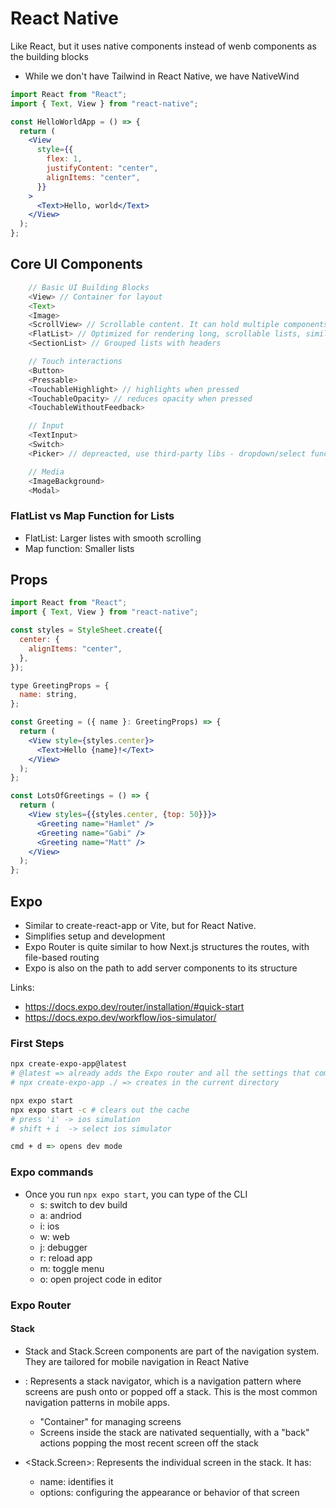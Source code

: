# React Native

Like React, but it uses native components instead of wenb components as the building blocks

- While we don't have Tailwind in React Native, we have NativeWind

```jsx
import React from "React";
import { Text, View } from "react-native";

const HelloWorldApp = () => {
  return (
    <View
      style={{
        flex: 1,
        justifyContent: "center",
        alignItems: "center",
      }}
    >
      <Text>Hello, world</Text>
    </View>
  );
};
```

## Core UI Components

```js
    // Basic UI Building Blocks
    <View> // Container for layout
    <Text>
    <Image>
    <ScrollView> // Scrollable content. It can hold multiple components and views, providinga scrolling container for them
    <FlatList> // Optimized for rendering long, scrollable lists, similar to the map function in React
    <SectionList> // Grouped lists with headers

    // Touch interactions
    <Button>
    <Pressable>
    <TouchableHighlight> // highlights when pressed
    <TouchableOpacity> // reduces opacity when pressed
    <TouchableWithoutFeedback>

    // Input
    <TextInput>
    <Switch>
    <Picker> // depreacted, use third-party libs - dropdown/select functionality

    // Media
    <ImageBackground>
    <Modal>
```

### FlatList vs Map Function for Lists

- FlatList: Larger listes with smooth scrolling
- Map function: Smaller lists

## Props

```jsx
import React from "React";
import { Text, View } from "react-native";

const styles = StyleSheet.create({
  center: {
    alignItems: "center",
  },
});

type GreetingProps = {
  name: string,
};

const Greeting = ({ name }: GreetingProps) => {
  return (
    <View style={styles.center}>
      <Text>Hello {name}!</Text>
    </View>
  );
};

const LotsOfGreetings = () => {
  return (
    <View styles={{styles.center, {top: 50}}}>
      <Greeting name="Hamlet" />
      <Greeting name="Gabi" />
      <Greeting name="Matt" />
    </View>
  );
};
```

## Expo

- Similar to create-react-app or Vite, but for React Native.
- Simplifies setup and development
- Expo Router is quite similar to how Next.js structures the routes, with file-based routing
- Expo is also on the path to add server components to its structure

Links:

- https://docs.expo.dev/router/installation/#quick-start
- https://docs.expo.dev/workflow/ios-simulator/

### First Steps

```zsh
npx create-expo-app@latest
# @latest => already adds the Expo router and all the settings that come with it, so we don't need to do it manually
# npx create-expo-app ./ => creates in the current directory

npx expo start
npx expo start -c # clears out the cache
# press 'i' -> ios simulation
# shift + i  -> select ios simulator

cmd + d => opens dev mode
```

### Expo commands

- Once you run `npx expo start`, you can type of the CLI
  - s: switch to dev build
  - a: andriod
  - i: ios
  - w: web
  - j: debugger
  - r: reload app
  - m: toggle menu
  - o: open project code in editor

### Expo Router

#### Stack

- Stack and Stack.Screen components are part of the navigation system. They are tailored for mobile navigation in React Native
- <Stack>: Represents a stack navigator, which is a navigation pattern where screens are push onto or popped off a stack. This is the most common navigation patterns in mobile apps.

  - "Container" for managing screens
  - Screens inside the stack are nativated sequentially, with a "back" actions popping the most recent screen off the stack

- <Stack.Screen>: Represents the individual screen in the stack. It has:
  - name: identifies it
  - options: configuring the appearance or behavior of that screen

